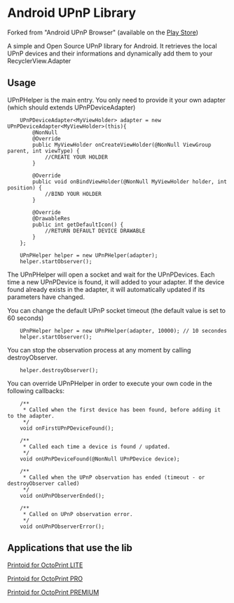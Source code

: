 Android UPnP Library
==============================

Forked from "Android UPnP Browser" (available on the [Play Store][1])

A simple and Open Source UPnP library for Android. It retrieves the local UPnP devices and their informations and dynamically add them to your RecyclerView.Adapter

Usage
------------------------------

UPnPHelper is the main entry. You only need to provide it your own adapter (which should extends UPnPDeviceAdapter)

```android
	UPnPDeviceAdapter<MyViewHolder> adapter = new UPnPDeviceAdapter<MyViewHolder>(this){
		@NonNull
		@Override
		public MyViewHolder onCreateViewHolder(@NonNull ViewGroup parent, int viewType) {
			//CREATE YOUR HOLDER
		}

		@Override
		public void onBindViewHolder(@NonNull MyViewHolder holder, int position) {
			//BIND YOUR HOLDER
		}
		
		@Override
		@DrawableRes
		public int getDefaultIcon() {
			//RETURN DEFAULT DEVICE DRAWABLE
		}
	};
	
	UPnPHelper helper = new UPnPHelper(adapter);
	helper.startObserver();
```

The UPnPHelper will open a socket and wait for the UPnPDevices. Each time a new UPnPDevice is found, it will added to your adapter. If the device found already exists in the adapter, it will automatically updated if its parameters have changed.

You can change the default UPnP socket timeout (the default value is set to 60 seconds)

```android
	UPnPHelper helper = new UPnPHelper(adapter, 10000); // 10 secondes
	helper.startObserver();
```

You can stop the observation process at any moment by calling destroyObserver.

```android
    helper.destroyObserver();
```


You can override UPnPHelper in order to execute your own code in the following callbacks:

```android
	/**
	 * Called when the first device has been found, before adding it to the adapter.
	 */
    void onFirstUPnPDeviceFound();
    
    /**
	 * Called each time a device is found / updated.
	 */
    void onUPnPDeviceFound(@NonNull UPnPDevice device);
    
    /**
	 * Called when the UPnP observation has ended (timeout - or destroyObserver called)
	 */
    void onUPnPObserverEnded();
    
    /**
	 * Called on UPnP observation error.
	 */
    void onUPnPObserverError();
```


Applications that use the lib
------------------------------

[Printoid for OctoPrint LITE](https://play.google.com/store/apps/details?id=fr.yochi76.printoid.phones.trial&utm_source=github&utm_medium=upnplibrary)

[Printoid for OctoPrint PRO](https://play.google.com/store/apps/details?id=fr.yochi76.printoid.phones.pro&utm_source=github&utm_medium=upnplibrary)

[Printoid for OctoPrint PREMIUM](https://play.google.com/store/apps/details?id=fr.yochi76.printoid.phones.premium&utm_source=github&utm_medium=upnplibrary)

 [1]: https://play.google.com/store/apps/details?id=com.dgmltn.upnpbrowser
